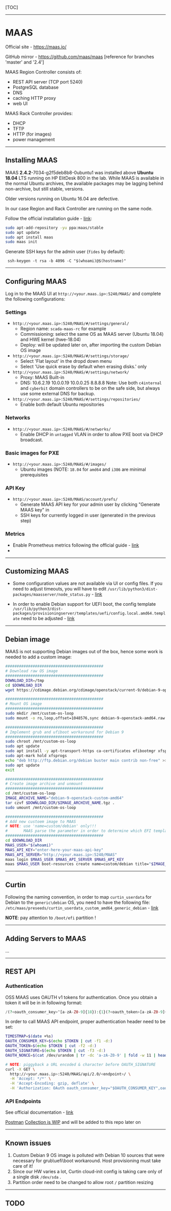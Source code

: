[TOC]

------

# MAAS

Official site - https://maas.io/

GitHub mirror - https://github.com/maas/maas [reference for branches 'master' and '2.4']

MAAS Region Controller consists of:

- REST API server (TCP port 5240)
- PostgreSQL database
- DNS
- caching HTTP proxy
- web UI

MAAS Rack Controller provides:

- DHCP
- TFTP
- HTTP (for images)
- power management





------

## Installing MAAS

MAAS **2.4.2**-7034-g2f5deb8b8-0ubuntu1 was installed above **Ubuntu 18.04** LTS running on HP ElitDesk 800  in the lab. While MAAS is available in the normal Ubuntu archives, the available  packages may be lagging behind non-archive, but still stable, versions. 

Older versions running on Ubuntu 16.04 are defective. 

In our case Region and Rack Controller are running on the same node.

Follow the official installation guide - [link](https://maas.io/install):

``````bash
sudo apt-add-repository -yu ppa:maas/stable
sudo apt update
sudo apt install maas
sudo maas init
``````



Generate SSH keys for the admin user (`fides` by default):

``````
 ssh-keygen -t rsa -b 4096 -C "$(whoami)@$(hostname)"
``````





------

## Configuring MAAS

Log in to the MAAS UI at `http://<your.maas.ip>:5240/MAAS/`  and complete the following configurations:

### Settings

- `http://<your.maas.ip>:5240/MAAS/#/settings/general/`
  - Region name: `scada-maas-rc`  for example
  - Commissioning: select the same OS as MAAS server (Ubuntu 18.04) and HWE kernel (hwe-18.04)
  - Deploy: will be updated later on, after importing the custom Debian OS image
- `http://<your.maas.ip>:5240/MAAS/#/settings/storage/`
  - Select 'Flat layout' in the dropd down menu
  - Select 'Use quick erase by default when erasing disks.' only
- `http://<your.maas.ip>:5240/MAAS/#/settings/network/`
  - Proxy:  MAAS Built-in 
  - DNS: 10.6.2.19 10.0.0.19 10.0.0.25 8.8.8.8
    Note: Use both `c4internal` and `cyberbit` domain controllers to be on the safe side, but always use some external DNS for backup.
- `http://<your.maas.ip>:5240/MAAS/#/settings/repositories/`
  - Enable both default Ubuntu repositories

### Networks

* `http://<your.maas.ip>:5240/MAAS/#/networks/`
  * Enable DHCP in `untagged` VLAN in order to allow PXE boot via DHCP broadcast. 

### Basic images for PXE

- `http://<your.maas.ip>:5240/MAAS/#/images/`
  - Ubuntu images (NOTE: `18.04` for `amd64` and `i386` are minimal prerequisites

### API Key

* `http://<your.maas.ip>:5240/MAAS/account/prefs/`  
  * Generate MAAS API key for your admin user by clicking "Generate MAAS key" in 
  * SSH keys for currently logged in user (generated in the previous step)

### Metrics

* Enable Prometheus metrics following the official guide - [link](https://maas.io/docs/prometheus-metrics)
* 





------

## Customizing MAAS

* Some configuration values are not available via UI or config files. If you need to adjust timeouts, you will have to edit `/usr/lib/python3/dist-packages/maasserver/node_status.py` - [link](http://c4scm:7990/projects/SCADA/repos/maas/browse/src/maasserver/node_status.py#286)

* In order to enable Debian support for UEFI boot, the config template ` /usr/lib/python3/dist-packages/provisioningserver/templates/uefi/config.local.amd64.template` need to be adjusted - [link](http://c4scm:7990/projects/SCADA/repos/maas/commits/b662dc514a575565f429f74ef3fa4a92b93860c7)





------

## Debian image

MAAS is not supporting Debian images out of the box, hence some work is needed to add a custom image:

``````bash
###########################################
# Downlead raw OS image
###########################################
DOWNLOAD_DIR=/tmp
cd $DOWNLOAD_DIR
wget https://cdimage.debian.org/cdimage/openstack/current-9/debian-9-openstack-amd64.raw

###########################################
# Mount OS image
###########################################
sudo mkdir /mnt/custom-os-loop
sudo mount -o ro,loop,offset=1048576,sync debian-9-openstack-amd64.raw

###########################################
# Implement grub and ufiboot workaround for Debian 9
###########################################
sudo chroot /mnt/custom-os-loop
sudo apt update
sudo apt install -y apt-transport-https ca-certificates efibootmgr xfsprogs
sudo apt-mark hold xfsprogs
echo "deb http://ftp.debian.org/debian buster main contrib non-free" >> /etc/apt/sources.list
sudo apt update
exit

###########################################
# Create image archive and unmount
###########################################
cd /mnt/custom-os-loop
IMAGE_ARCHIVE_NAME="debian-9-openstack-custom-amd64"
tar czvf $DOWNLOAD_DIR/$IMAGE_ARCHIVE_NAME.tgz .
sudo umount /mnt/custom-os-loop

###########################################
# Add new custoem image to MAAS
# NOTE: use 'name=custom/debian' only!!! 
#       MAAS parse the parameter in order to determine which EFI template to use.
###########################################
cd $DOWNLOAD_DIR
MAAS_USER="$(whoami)"
MAAS_API_KEY="enter-here-your-maas-api-key"
MAAS_API_SERVER="http://<your.maas.ip>:5240/MAAS"
maas login $MAAS_USER $MAAS_API_SERVER $MAAS_API_KEY
maas $MAAS_USER boot-resources create name=custom/debian title="$IMAGE_ARCHIVE_NAME" architecture=amd64/generic content@=$DOWNLOAD_DIR/$IMAGE_ARCHIVE_NAME.tgz
``````



------

## Curtin 

Following the naming convention, in order to map `curtin_userdata` for Debian to the `generic\debian` OS, you need to have the following file: `/etc/maas/preseeds/curtin_userdata_custom_amd64_generic_debian` - [link](http://c4scm:7990/projects/SCADA/repos/maas/commits/8a217699e7f1cd705e86ac030ca7d0d6c1512f36)

**NOTE**: pay attention to `/boot/efi` partition !



------

## Adding Servers to MAAS

...



------

## REST API

### Authentication

OSS MAAS uses OAUTH v1 tokens for authentication. Once you obtain a token it will be in in following format: 

```php
/(?<oauth_consumer_key>^[a-zA-Z0-9]{18}):{1}(?<oauth_token>[a-zA-Z0-9]{18}):{1}(?<oauth_signature>[a-zA-Z0-9]{32})$/s
```

In order to call MAAS API endpoint, proper authentication header need to be set:

``````bash
TIMESTMAP=$(date +%s)
OAUTH_CONSUMER_KEY=$(echo $TOKEN | cut -f1 -d:)
OAUTH_TOKEN=$(echo $TOKEN | cut -f2 -d:)
OAUTH_SIGNATURE=$(echo $TOKEN | cut -f3 -d:)
OAUTH_NONCE=$(cat /dev/urandom | tr -dc 'a-zA-Z0-9' | fold -w 11 | head -n 1)

# NOTE: piggyback a URL encoded & character before OAUTH_SIGNATURE
curl -X GET \
  http://<your.maas.ip>:5240/MAAS/api/2.0/<endpoint>/ \
  -H 'Accept: */*' \
  -H 'Accept-Encoding: gzip, deflate' \
  -H 'Authorization: OAuth oauth_consumer_key="$OAUTH_CONSUMER_KEY",oauth_token="$OAUTH_TOKEN",oauth_signature_method="PLAINTEXT",oauth_timestamp="1571129113",oauth_nonce="$OAUTH_NONCE",oauth_version="1.0",oauth_signature="%26$OAUTH_SIGNATURE"'
``````



### API Endpoints

See official documentation - [link](https://maas.io/docs/api)

[Postman](https://postman.co/) [Collection is WIP](https://documenter.getpostman.com/view/3756960/SVtYRmE8) and will be added to this repo later on



------

## Known issues

1. Custom Debian 9 OS image is polluted with Debian 10 sources that were necessary for grub\uefi\boot workaround. Host provisioning must take care of it!
2.  Since our HW varies a lot, Curtin cloud-init config is taking care only of a single disk `/dev/sda` .
3. Partition order need to be changed to allow root `/` partition resizing



------

## TODO